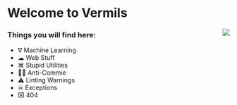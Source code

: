 # Welcome to Vermils

<img align="right" src="https://vermils-read-me.vercel.app/api?username=VermiIIi0n&include_all_commits=true&count_private-true&custom_title=Social%20Credits&line_height=30&show_icons=true&hide_border=true&bg_color=192133&title_color=efb752&icon_color=efb752&text_color=70bed9">

### Things you will find here:

  * ∇ Machine Learning
  * ☁︎ Web Stuff
  * ⌘ Stupid Utilities
  * ☭⃠ Anti-Commie
  * ⚠︎ Linting Warnings
  * ☠ Exceptions
  * ⌧ 404
